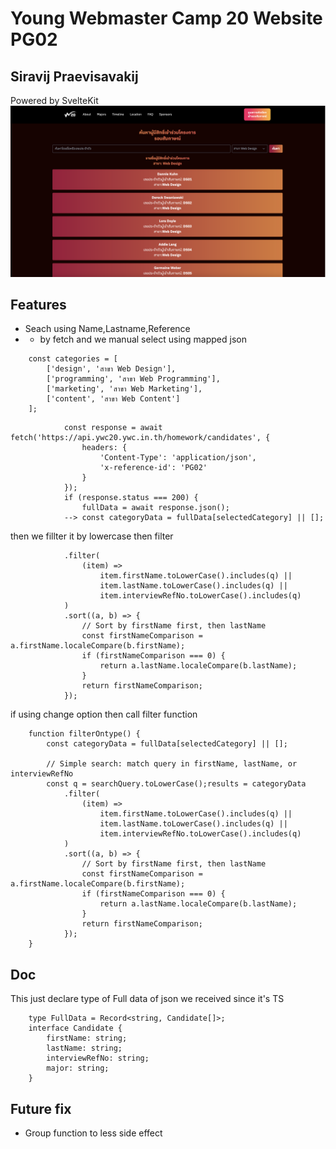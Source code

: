 # Young Webmaster Camp 20 Website PG02
## Siravij Praevisavakij
 Powered by SvelteKit
<img src="static/Readmeimg1.png">

## Features
-   Seach using Name,Lastname,Reference
- - by fetch and we manual select using mapped json 
```
	const categories = [
		['design', 'สาขา Web Design'],
		['programming', 'สาขา Web Programming'],
		['marketing', 'สาขา Web Marketing'],
		['content', 'สาขา Web Content']
	];
```
```
			const response = await fetch('https://api.ywc20.ywc.in.th/homework/candidates', {
				headers: {
					'Content-Type': 'application/json',
					'x-reference-id': 'PG02'
				}
			});
			if (response.status === 200) {
				fullData = await response.json();
			-->	const categoryData = fullData[selectedCategory] || [];

```
then we fillter it by lowercase then filter 
```
			.filter(
				(item) =>
					item.firstName.toLowerCase().includes(q) ||
					item.lastName.toLowerCase().includes(q) ||
					item.interviewRefNo.toLowerCase().includes(q)
			)
			.sort((a, b) => {
				// Sort by firstName first, then lastName
				const firstNameComparison = a.firstName.localeCompare(b.firstName);
				if (firstNameComparison === 0) {
					return a.lastName.localeCompare(b.lastName);
				}
				return firstNameComparison;
			});
```
if using change option then call filter function

```
	function filterOntype() {
		const categoryData = fullData[selectedCategory] || [];

		// Simple search: match query in firstName, lastName, or interviewRefNo
		const q = searchQuery.toLowerCase();results = categoryData
			.filter(
				(item) =>
					item.firstName.toLowerCase().includes(q) ||
					item.lastName.toLowerCase().includes(q) ||
					item.interviewRefNo.toLowerCase().includes(q)
			)
			.sort((a, b) => {
				// Sort by firstName first, then lastName
				const firstNameComparison = a.firstName.localeCompare(b.firstName);
				if (firstNameComparison === 0) {
					return a.lastName.localeCompare(b.lastName);
				}
				return firstNameComparison;
			});
	}
```
## Doc
This just declare type of Full data of json we received
since it's TS
```
	type FullData = Record<string, Candidate[]>;
	interface Candidate {
		firstName: string;
		lastName: string;
		interviewRefNo: string;
		major: string;
	}
```


## Future fix
-   Group function to less side effect